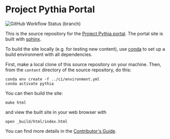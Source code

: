 # Project Pythia Portal

![GitHub Workflow Status (branch)](https://img.shields.io/github/workflow/status/NCAR/pythia-portal/deploy-site/main?logo=github&style=for-the-badge)

This is the source repository for the [Project Pythia portal](https://projectpythia.github.io).
The portal site is built with [sphinx](https://www.sphinx-doc.org/).

To build the site locally (e.g. for testing new content),
use [conda](https://docs.conda.io/) to set up a build environment with all dependencies.

First, make a local clone of this source repository on your machine.
Then, from the `content` directory of the source repository, do this:
```
conda env create -f ../ci/environment.yml
conda activate pythia
```

You can then build the site:
```
make html
```
and view the built site in your web browser with
```
open _build/html/index.html
```

You can find more details in the [Contributor's Guide](https://projectpythia.org/pages/contributing.html).
